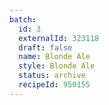 ```yaml
---
batch:
  id: 3
  externalId: 323118
  draft: false
  name: Blonde Ale
  style: Blonde Ale
  status: archive
  recipeId: 950155
---
```

